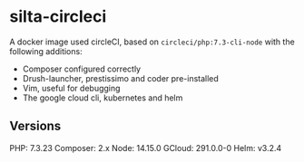 # silta-circleci
A docker image used circleCI, based on `circleci/php:7.3-cli-node` with the following additions:

- Composer configured correctly
- Drush-launcher, prestissimo and coder pre-installed
- Vim, useful for debugging
- The google cloud cli, kubernetes and helm

## Versions
PHP: 7.3.23
Composer: 2.x
Node: 14.15.0
GCloud: 291.0.0-0
Helm: v3.2.4
